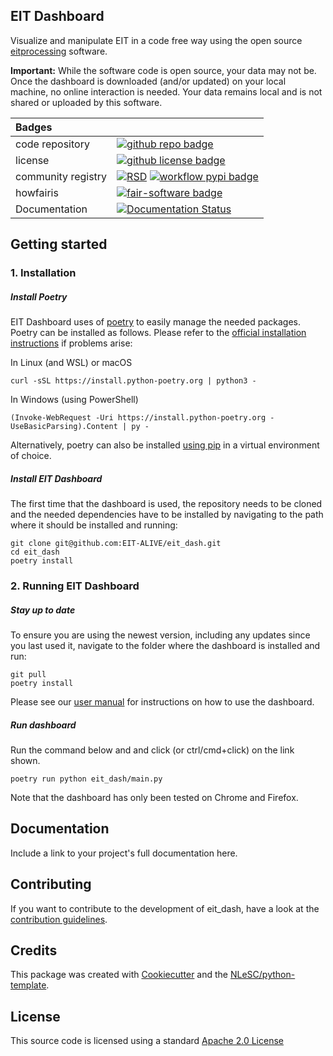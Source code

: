 ## EIT Dashboard

Visualize and manipulate EIT in a code free way using the open source
[eitprocessing](https://github.com/EIT-ALIVE/eitprocessing) software.

**Important:** While the software code is open source, your data may not be. Once the dashboard is downloaded (and/or
updated) on your local machine, no online interaction is needed. Your data remains local and is not shared or uploaded by
this software.

| Badges             |                                                                                                                                                                                                                                                |
| :----------------- | :--------------------------------------------------------------------------------------------------------------------------------------------------------------------------------------------------------------------------------------------- |
| code repository    | [![github repo badge](https://img.shields.io/badge/github-repo-000.svg?logo=github&labelColor=gray&color=blue)](git@github.com:EIT-ALIVE/eit_dash)                                                                                             |
| license            | [![github license badge](https://img.shields.io/github/license/EIT-ALIVE/eit_dash)](git@github.com:EIT-ALIVE/eit_dash)                                                                                                                         |
| community registry | [![RSD](https://img.shields.io/badge/rsd-eit_dash-00a3e3.svg)](https://www.research-software.nl/software/eit_dash) [![workflow pypi badge](https://img.shields.io/pypi/v/eit_dash.svg?colorB=blue)](https://pypi.python.org/project/eit_dash/) |
| howfairis          | [![fair-software badge](https://img.shields.io/badge/fair--software.eu-%E2%97%8F%20%20%E2%97%8F%20%20%E2%97%8F%20%20%E2%97%8F%20%20%E2%97%8B-yellow)](https://fair-software.eu)                                                                |
| Documentation      | [![Documentation Status](https://readthedocs.org/projects/eit_dash/badge/?version=latest)](https://eit_dash.readthedocs.io/en/latest/?badge=latest)                                                                                            |

## Getting started

### 1. Installation

##### Install Poetry

EIT Dashboard uses of [poetry](https://python-poetry.org/) to easily manage the needed packages.
Poetry can be installed as follows. Please refer to the [official installation instructions](https://python-poetry.org/docs/#installation) if problems arise:

In Linux (and WSL) or macOS

```console
curl -sSL https://install.python-poetry.org | python3 -
```

In Windows (using PowerShell)

```console
(Invoke-WebRequest -Uri https://install.python-poetry.org -UseBasicParsing).Content | py -
```

Alternatively, poetry can also be installed [using pip](https://pypi.org/project/poetry/) in a virtual environment of choice.

##### Install EIT Dashboard

The first time that the dashboard is used, the repository needs to be cloned and the needed dependencies have to be
installed by navigating to the path where it should be installed and running:

```console
git clone git@github.com:EIT-ALIVE/eit_dash.git
cd eit_dash
poetry install
```

### 2. Running EIT Dashboard

##### Stay up to date

To ensure you are using the newest version, including any updates since you last used it, navigate to the folder where
the dashboard is installed and run:

```console
git pull
poetry install
```

Please see our [user manual](docs/user_manual.md) for instructions on how to use the dashboard.

##### Run dashboard

Run the command below and and click (or ctrl/cmd+click) on the link shown.

```console
poetry run python eit_dash/main.py
```

Note that the dashboard has only been tested on Chrome and Firefox.

## Documentation

Include a link to your project's full documentation here.

## Contributing

If you want to contribute to the development of eit_dash,
have a look at the [contribution guidelines](CONTRIBUTING.md).

## Credits

This package was created with [Cookiecutter](https://github.com/audreyr/cookiecutter) and the [NLeSC/python-template](https://github.com/NLeSC/python-template).

## License

This source code is licensed using a standard [Apache 2.0 License](LICENSE)
